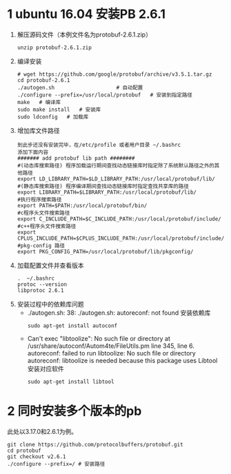 # 1 ubuntu 16.04 安装PB 2.6.1 
1. 解压源码文件（本例文件名为protobuf-2.6.1.zip）
	```
	unzip protobuf-2.6.1.zip
	```
2. 编译安装
	```
	# wget https://github.com/google/protobuf/archive/v3.5.1.tar.gz
	cd protobuf-2.6.1
	./autogen.sh                    # 自动配置
	./configure --prefix=/usr/local/protobuf   # 安装到指定路径
	make   # 编译库
	sudo make install   # 安装库
	sudo ldconfig   # 加载库
	```
3. 增加库文件路径
	```
	到此步还没有安装完毕，在/etc/profile 或者用户目录 ~/.bashrc 
	添加下面内容
	####### add protobuf lib path ########
	#(动态库搜索路径) 程序加载运行期间查找动态链接库时指定除了系统默认路径之外的其他路径
	export LD_LIBRARY_PATH=$LD_LIBRARY_PATH:/usr/local/protobuf/lib/
	#(静态库搜索路径) 程序编译期间查找动态链接库时指定查找共享库的路径
	export LIBRARY_PATH=$LIBRARY_PATH:/usr/local/protobuf/lib/
	#执行程序搜索路径
	export PATH=$PATH:/usr/local/protobuf/bin/
	#c程序头文件搜索路径
	export C_INCLUDE_PATH=$C_INCLUDE_PATH:/usr/local/protobuf/include/
	#c++程序头文件搜索路径
	export CPLUS_INCLUDE_PATH=$CPLUS_INCLUDE_PATH:/usr/local/protobuf/include/
	#pkg-config 路径
	export PKG_CONFIG_PATH=/usr/local/protobuf/lib/pkgconfig/
	```
4. 加载配置文件并查看版本
	```
	.  ~/.bashrc
	protoc --version   
	libprotoc 2.6.1
	```
5. 安装过程中的依赖库问题
	- ./autogen.sh: 38: ./autogen.sh: autoreconf: not found
	安装依赖库
		```
		sudo apt-get install autoconf
		```
	- Can't exec "libtoolize": No such file or directory at /usr/share/autoconf/Autom4te/FileUtils.pm line 345, <GEN7> line 6.
autoreconf: failed to run libtoolize: No such file or directory
autoreconf: libtoolize is needed because this package uses Libtool
	安装对应软件
		```
		sudo apt-get install libtool
		```


# 2  同时安装多个版本的pb

此处以3.17.0和2.6.1为例。

```
git clone https://github.com/protocolbuffers/protobuf.git
cd protobuf
git checkout v2.6.1
./configure --prefix=/ # 安装路径


```
<!--stackedit_data:
eyJoaXN0b3J5IjpbLTEyMTU3ODE2MjMsMjA1MDA4NDE0NSwtND
YwMzgyNDYyLC05MTI3MDk3MTUsLTM5ODI5MTk4MCwxMzg5NDk2
MjEzLC0xODg3NzUzMDkxXX0=
-->